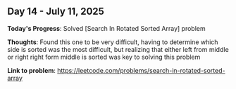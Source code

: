 
## Day 14 - July 11, 2025

**Today's Progress**: Solved [Search In Rotated Sorted Array] problem

**Thoughts**: Found this one to be very difficult, having to determine which side is sorted was the most difficult, but realizing that either left from middle or right right form middle is sorted was key to solving this problem

**Link to problem**: https://leetcode.com/problems/search-in-rotated-sorted-array



